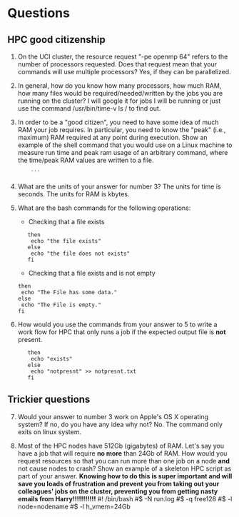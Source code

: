 # Questions

## HPC good citizenship

1. On the UCI cluster, the resource request "-pe openmp 64" refers to the number of processors requested.  Does that
   request mean that your commands will use multiple processors?
Yes, if they can be parallelized.

2. In general, how do you know how many processors, how much RAM, how many files would be required/needed/written by the
   jobs you are running on the cluster?
I will google it for jobs I will be running or just use the command /usr/bin/time-v ls / to find out.


3. In order to be a "good citizen", you need to have some idea of much RAM your job requires.  In particular, you need
   to know the "peak" (i.e., maximum) RAM required at any point during execution.  Show an example of the shell command
   that you would use on a Linux machine to measure run time and peak ram usage of an arbitrary command, where the time/peak RAM values are written to a file.
	```/usr/bin/time -v ls / >> Summary.txt
        ```

4. What are the units of your answer for number 3?
 The units for time is seconds. The units for RAM is kbytes.

5. What are the bash commands for the following operations:

    * Checking that a file exists
	 ```if [ -f questions.md ]
        then
         echo "the file exists"
        else
         echo "the file does not exists"
        fi
	```


    * Checking that a file exists and is not empty
	```if [ -s aFile ]
	then
	 echo "The File has some data."
	else
	 echo "The File is empty."
	fi
	```

6. How would you use the commands from your answer to 5 to write a work flow for HPC that only runs a job if the
   expected output file is **not** present.
	 ```if [ -f question.md ]
        then
         echo "exists"
        else
         echo "notpresnt" >> notpresnt.txt
        fi
	```

## Trickier questions

7. Would your answer to number 3 work on Apple's OS X operating system?  If no, do you have any idea why not? 
  No. The command only exits on linux system.


8. Most of the HPC nodes have 512Gb (gigabytes) of RAM. Let's say you have a job that will require **no more** than 24Gb
   of RAM.  How would you request resources so that you can run more than one job on a node **and** not cause nodes to
   crash?  Show an example of a skeleton HPC script as part of your answer.  **Knowing how to do this is super important
   and will save you loads of frustration and prevent you from taking out your colleagues' jobs on the cluster,
   preventing you from getting nasty emails from Harry!!!!!!!!!!!**
	#! /bin/bash
        #$ -N run.log
        #$ -q free128
        #$ -l node=nodename
        #$ -l h_vmem=24Gb

